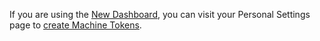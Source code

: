 <Alert title="Machine Tokens in the New Dashboard" type="info">

If you are using the [New Dashboard](/guides/new-dashboard), you can visit your Personal Settings page to [create Machine Tokens](https://dashboard.pantheon.io/personal-settings/machine-tokens).

</Alert>